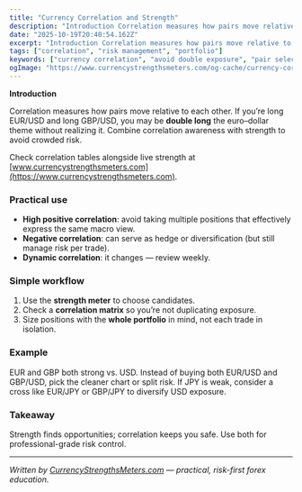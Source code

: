 ```yaml
---
title: "Currency Correlation and Strength"
description: "Introduction Correlation measures how pairs move relative to each other..."
date: "2025-10-19T20:40:54.162Z"
excerpt: "Introduction Correlation measures how pairs move relative to each other. If you’re long EUR/USD and long GBP/USD, you may be double long the euro–dollar theme without realizing it. Combine correlation awareness with strength to avoid crowded risk. Check correlation tables alongside live strength at [www.currencystrengthsmeters.com](https://www.currencystrengthsmeters.com). Practical use - High positive..."
tags: ["correlation", "risk management", "portfolio"]
keywords: ["currency correlation", "avoid double exposure", "pair selection risk", "diversify forex trades", "strength plus correlation"]
ogImage: "https://www.currencystrengthsmeters.com/og-cache/currency-correlation-and-strength.jpg"
---
```

**Introduction**

Correlation measures how pairs move relative to each other. If you’re long EUR/USD and long GBP/USD, you may be **double long** the euro–dollar theme without realizing it. Combine correlation awareness with strength to avoid crowded risk.

Check correlation tables alongside live strength at [www.currencystrengthsmeters.com](https://www.currencystrengthsmeters.com).

### Practical use

- **High positive correlation**: avoid taking multiple positions that effectively express the same macro view.  
- **Negative correlation**: can serve as hedge or diversification (but still manage risk per trade).  
- **Dynamic correlation**: it changes — review weekly.

### Simple workflow

1. Use the **strength meter** to choose candidates.  
2. Check a **correlation matrix** so you’re not duplicating exposure.  
3. Size positions with the **whole portfolio** in mind, not each trade in isolation.

### Example

EUR and GBP both strong vs. USD. Instead of buying both EUR/USD and GBP/USD, pick the cleaner chart or split risk. If JPY is weak, consider a cross like EUR/JPY or GBP/JPY to diversify USD exposure.

### Takeaway

Strength finds opportunities; correlation keeps you safe. Use both for professional-grade risk control.

---

*Written by [CurrencyStrengthsMeters.com](https://www.currencystrengthsmeters.com) — practical, risk-first forex education.*
